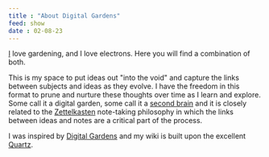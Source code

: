 ```yaml
---
title : "About Digital Gardens"
feed: show
date : 02-08-23
---
```

[I](notes/me/Laura.md) love gardening, and I love electrons. Here you will find a combination of both.

This is my space to put ideas out "into the void" and capture the links between subjects and ideas as they evolve.  I have the freedom in this format to prune and nurture these thoughts over time as I learn and explore. Some call it a digital garden, some call it a [second brain](https://github.com/sspaeti/Second-Brain) and it is closely related to the [Zettelkasten](https://zettelkasten.de/introduction/) note-taking philosophy in which the links between ideas and notes are a critical part of the process.

I was inspired by [Digital Gardens](https://www.technologyreview.com/2020/09/03/1007716/digital-gardens-let-you-cultivate-your-own-little-bit-of-the-internet/ "Digital Gardens") and my wiki is built upon the excellent [Quartz](https://github.com/jackyzha0/quartz).